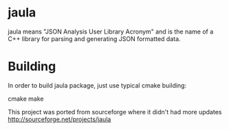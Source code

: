 # jaula

jaula means "JSON Analysis User Library Acronym" and is the name of a
C++ library for parsing and generating JSON formatted data.

# Building

In order to build jaula package, just use typical cmake building:

cmake 
make

This project was ported from sourceforge where it didn't had more updates
http://sourceforge.net/projects/jaula

